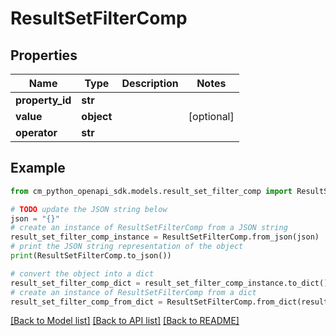 # ResultSetFilterComp


## Properties

Name | Type | Description | Notes
------------ | ------------- | ------------- | -------------
**property_id** | **str** |  | 
**value** | **object** |  | [optional] 
**operator** | **str** |  | 

## Example

```python
from cm_python_openapi_sdk.models.result_set_filter_comp import ResultSetFilterComp

# TODO update the JSON string below
json = "{}"
# create an instance of ResultSetFilterComp from a JSON string
result_set_filter_comp_instance = ResultSetFilterComp.from_json(json)
# print the JSON string representation of the object
print(ResultSetFilterComp.to_json())

# convert the object into a dict
result_set_filter_comp_dict = result_set_filter_comp_instance.to_dict()
# create an instance of ResultSetFilterComp from a dict
result_set_filter_comp_from_dict = ResultSetFilterComp.from_dict(result_set_filter_comp_dict)
```
[[Back to Model list]](../README.md#documentation-for-models) [[Back to API list]](../README.md#documentation-for-api-endpoints) [[Back to README]](../README.md)


